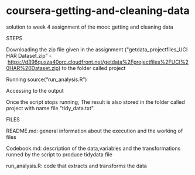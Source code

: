 # coursera-getting-and-cleaning-data
solution to week 4 assignment of the mooc getting and cleaning data

STEPS

Downloading the zip file given in the assignment ("getdata_projectfiles_UCI HAR Dataset.zip" - https://d396qusza40orc.cloudfront.net/getdata%2Fprojectfiles%2FUCI%20HAR%20Dataset.zip) to the folder called project 

Running source(“run_analysis.R”)

Accessing to the output

Once the script stops running,  The result is also stored in the folder called project with name file "tidy_data.txt".

FILES

README.md: general information about the execution and the working of files

Codebook.md: description of the data,variables and the transformations runned by the script to produce tidydata file

run_analysis.R: code that extracts and transforms the data

